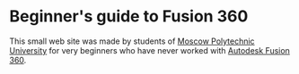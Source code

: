 # Beginner's guide to Fusion 360

This small web site was made by students of [Moscow Polytechnic University](https://mospolytech.ru) for very beginners who
have never worked with [Autodesk Fusion 360](https://autodesk.com/products/fusion-360/overview).
